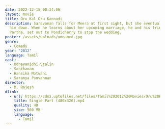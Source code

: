 ```yaml
---
date: 2022-12-15 00:34:06
layout: movie
title: Oru Kal Oru Kannadi
description: Saravanan falls for Meera at first sight, but she eventually turns
  him down. When he learns about her upcoming marriage, he and his friend,
  Partha, set out to Pondicherry to stop the wedding.
poster: /assets/uploads/unnamed.jpg
genre:
  - Comedy
year: "2012"
language: Tamil
cast:
  - Udhayanidhi Stalin
  - Santhanam
  - Hansika Motwani
  - Saranya Ponvannan
director:
  - M. Rajesh
dlink:
  - url: https://cdn2.uptofiles.net/files/Tamil%202012%20Movies/Oru%20Kal%20Oru%20Kannadi%20(2012)/Mp4%20HD%20(Single%20Part)%20-%20(480x320)/Oru%20Kal%20Oru%20Kannadi%20(2012)%20Single%20Part%20(480x320).mp4
    title: Single Part (480x320).mp4
    quality: HD
    size: 500 MB
    language:
      - Tamil
---
```

